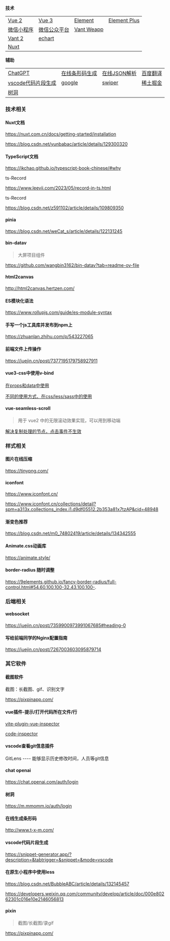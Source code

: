 **技术**

|                                                              |                                                           |                                                             |                                                              |
| ------------------------------------------------------------ | --------------------------------------------------------- | ----------------------------------------------------------- | ------------------------------------------------------------ |
| [Vue 2](https://v2.cn.vuejs.org/)                            | [Vue 3](https://cn.vuejs.org/)                            | [Element](https://element.eleme.cn/#/zh-CN/component/input) | [Element Plus](https://element-plus-docs.bklab.cn/zh-CN/component/input.html) |
| [微信小程序](https://developers.weixin.qq.com/miniprogram/dev/framework/) | [微信公众平台](https://mp.weixin.qq.com/)                 | [Vant Weapp](https://vant-ui.github.io/vant-weapp/#/home)   |                                                              |
| [Vant 2](https://vant-ui.github.io/vant/v2/#/zh-CN/)         | [echart](https://echarts.apache.org/zh/option.html#title) |                                                             |                                                              |
| [Nuxt](https://nuxt.com.cn/)                                 |                                                           |                                                             |                                                              |

**辅助**

|                                                      |                                         |                                                        |                                                              |
| ---------------------------------------------------- | --------------------------------------- | ------------------------------------------------------ | ------------------------------------------------------------ |
| [ChatGPT](https://chat.openai.com/auth/login)        | [在线条形码生成](http://www.t-x-m.com/) | [在线JSON解析](https://www.sojson.com/)                | [百度翻译](https://fanyi.baidu.com/mtpe-individual/multimodal#/) |
| [vscode代码片段生成](https://snippet-generator.app/) | [google](https://www.google.com.hk/)    | [swiper](https://www.swiper.com.cn/api/start/new.html) | [稀土掘金](https://juejin.cn/)                               |
| [树洞](https://m.mmomm.io/auth/login)                |                                         |                                                        |                                                              |





### 技术相关

#### Nuxt文档

https://nuxt.com.cn/docs/getting-started/installation

https://blog.csdn.net/yunbabac/article/details/129300320



#### TypeScript文档

https://jkchao.github.io/typescript-book-chinese/#why

ts-Record

https://www.leevii.com/2023/05/record-in-ts.html

ts-Record

https://blog.csdn.net/z591102/article/details/109809350



#### pinia

https://blog.csdn.net/weCat_s/article/details/122131245



#### bin-datav

> 大屏项目组件

https://github.com/wangbin3162/bin-datav?tab=readme-ov-file



#### html2canvas

http://html2canvas.hertzen.com/



#### ES模块化语法

https://www.rollupjs.com/guide/es-module-syntax



#### 手写一个js工具库并发布到npm上

https://zhuanlan.zhihu.com/p/543227065



#### 前端文件上传操作

https://juejin.cn/post/7377195179758927911



#### vue3-css中使用v-bind

[在props和data中使用](https://www.jb51.net/javascript/316822klj.htm)

[不同的使用方式、在css/less/sass中的使用](https://blog.csdn.net/weixin_52235488/article/details/126290046)



#### vue-seamless-scroll

> 用于 vue2 中的无限滚动效果实现，可以用到移动端

[解决复制处理的节点，点击事件不生效](https://blog.csdn.net/m0_74149462/article/details/136549471)



### 样式相关

#### 图片在线压缩

https://tinypng.com/

#### iconfont

https://www.iconfont.cn/

https://www.iconfont.cn/collections/detail?spm=a313x.collections_index.i1.d9df05512.2b353a81x7tzAP&cid=48948

#### 渐变色推荐

https://blog.csdn.net/m0_74802419/article/details/134342555

#### Animate.css动画库

https://animate.style/

#### border-radius 随时调整

https://9elements.github.io/fancy-border-radius/full-control.html#54.60.100.100-32.43.100.100-.



### 后端相关

#### websocket

https://juejin.cn/post/7359900973991067685#heading-0

#### 写给前端同学的Nginx配置指南

https://juejin.cn/post/7267003603095879714



### 其它软件

#### 截图软件

截图：长截图、gif、识别文字

https://pixpinapp.com/



#### vue插件-提示/打开代码所在文件/行

[vite-plugin-vue-inspector](https://github.com/webfansplz/vite-plugin-vue-inspector/tree/main)

[code-inspector](https://inspector.fe-dev.cn/)



#### vscode查看git信息插件

GitLens ---- 能够显示历史修改时间，人员等git信息



#### chat openai

https://chat.openai.com/auth/login



#### 树洞

https://m.mmomm.io/auth/login



#### 在线生成条形码

http://www.t-x-m.com/



#### vscode代码片段生成

https://snippet-generator.app/?description=&tabtrigger=&snippet=&mode=vscode





#### 在原生小程序中使用less

https://blog.csdn.net/BubbleABC/article/details/132145457

https://developers.weixin.qq.com/community/develop/article/doc/000e80262301c016e10e2146056813



#### pixin

> 截图/长截图/录gif

https://pixpinapp.com/

